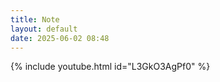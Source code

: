 ```yaml
---
title: Note
layout: default
date: 2025-06-02 08:48
---
```


{% include youtube.html id="L3GkO3AgPf0" %}
